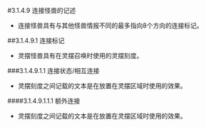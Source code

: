 #3.1.4.9        连接怪兽的记述
* 连接怪兽具有与其他怪兽情报不同的最多指向8个方向的连接标记。

##3.1.4.9.1 连接标记
* 灵摆怪兽具有在灵摆召唤时使用的灵摆刻度。

###3.1.4.9.1.1 连接状态/相互连接
* 灵摆刻度之间记载的文本是在放置在灵摆区域时使用的效果。

####3.1.4.9.1.1.1 额外连接
* 灵摆刻度之间记载的文本是在放置在灵摆区域时使用的效果。